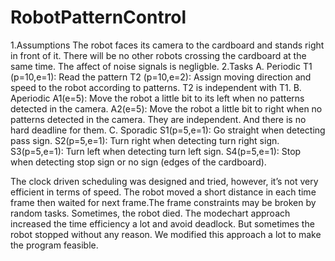 # RobotPatternControl
1.Assumptions
 The robot faces its camera to the cardboard and stands right in front of it. 
 There will be no other robots crossing the cardboard at the same time.
 The affect of noise signals is negligble.
2.Tasks
A.	Periodic
	T1 (p=10,e=1): Read the pattern
	T2 (p=10,e=2): Assign moving direction and speed to the robot according to patterns.
	T2 is independent with T1.
B.	Aperiodic 
	A1(e=5): Move the robot a little bit to its left when no patterns detected in the camera.
	A2(e=5): Move the robot a little bit to right when no patterns detected in the camera.
            They are independent. And there is no hard deadline for them.
C.	Sporadic
	S1(p=5,e=1): Go straight when detecting pass sign.
	S2(p=5,e=1): Turn right when detecting turn right sign.
  S3(p=5,e=1): Turn left when detecting turn left sign.
  S4(p=5,e=1): Stop when detecting stop sign or no sign (edges of the cardboard).
  
  The clock driven scheduling was designed and tried, however, it’s not very efficient in terms of speed. The robot moved a short distance in each time frame then waited for next frame.The frame constraints may be broken by random tasks. Sometimes, the robot died. The modechart approach increased the time efficiency a lot and avoid deadlock. But sometimes the robot  stopped without any reason. We modified this approach a lot to make the program feasible. 


